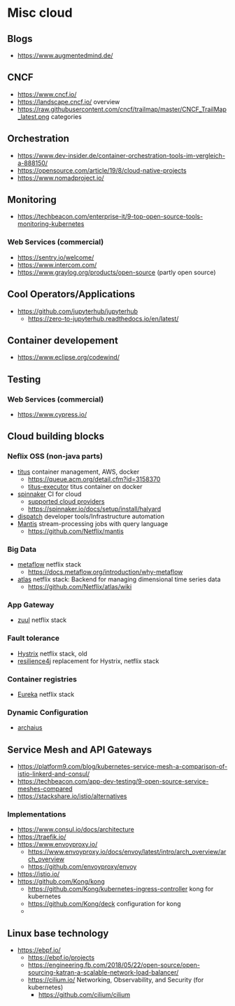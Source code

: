 # Misc cloud

## Blogs

* https://www.augmentedmind.de/

## CNCF

* https://www.cncf.io/
* https://landscape.cncf.io/ overview
* https://raw.githubusercontent.com/cncf/trailmap/master/CNCF_TrailMap_latest.png categories

## Orchestration

* https://www.dev-insider.de/container-orchestration-tools-im-vergleich-a-888150/
* https://opensource.com/article/19/8/cloud-native-projects
* https://www.nomadproject.io/

## Monitoring

* https://techbeacon.com/enterprise-it/9-top-open-source-tools-monitoring-kubernetes

### Web Services (commercial)

* https://sentry.io/welcome/
* https://www.intercom.com/
* https://www.graylog.org/products/open-source (partly open source)

## Cool Operators/Applications

* https://github.com/jupyterhub/jupyterhub
  + https://zero-to-jupyterhub.readthedocs.io/en/latest/

## Container developement

* https://www.eclipse.org/codewind/

## Testing

### Web Services (commercial)

* https://www.cypress.io/

## Cloud building blocks


### Neflix OSS (non-java parts)

* [titus](https://netflix.github.io/titus/) container management, AWS, docker
  + https://queue.acm.org/detail.cfm?id=3158370
  + [titus-executor](https://github.com/Netflix/titus-executor) titus container on docker
* [spinnaker](https://spinnaker.io/) CI for cloud
  + [supported cloud providers](https://spinnaker.io/docs/setup/install/providers/)
  + https://spinnaker.io/docs/setup/install/halyard
* [dispatch](https://hawkins.gitbook.io/dispatch/) developer tools/Infrastructure automation
* [Mantis](https://netflix.github.io/mantis/) stream-processing jobs with query language
  + https://github.com/Netflix/mantis

### Big Data

* [metaflow](https://github.com/Netflix/metaflow) netflix stack
  + https://docs.metaflow.org/introduction/why-metaflow
* [atlas](https://github.com/Netflix/atlas) netflix stack: Backend for managing dimensional time series data
  + https://github.com/Netflix/atlas/wiki
  
### App Gateway

* [zuul](https://github.com/Netflix/zuul) netflix stack

### Fault tolerance

* [Hystrix](https://github.com/Netflix/Hystrix) netflix stack, old
* [resilience4j](https://github.com/resilience4j/resilience4j) replacement for Hystrix, netflix stack

### Container registries

* [Eureka](https://github.com/Netflix/eureka) netflix stack

### Dynamic Configuration

* [archaius](https://github.com/Netflix/archaius)
 
## Service Mesh and API Gateways

* https://platform9.com/blog/kubernetes-service-mesh-a-comparison-of-istio-linkerd-and-consul/
* https://techbeacon.com/app-dev-testing/9-open-source-service-meshes-compared
* https://stackshare.io/istio/alternatives

### Implementations

* https://www.consul.io/docs/architecture
* https://traefik.io/
* https://www.envoyproxy.io/
  + https://www.envoyproxy.io/docs/envoy/latest/intro/arch_overview/arch_overview
  + https://github.com/envoyproxy/envoy
* https://istio.io/
* https://github.com/Kong/kong
  + https://github.com/Kong/kubernetes-ingress-controller kong for kubernetes
  + https://github.com/Kong/deck configuration for kong
  + 


## Linux base technology

* https://ebpf.io/
  + https://ebpf.io/projects
  + https://engineering.fb.com/2018/05/22/open-source/open-sourcing-katran-a-scalable-network-load-balancer/
  + https://cilium.io/ Networking, Observability, and Security (for kubernetes)
    - https://github.com/cilium/cilium
